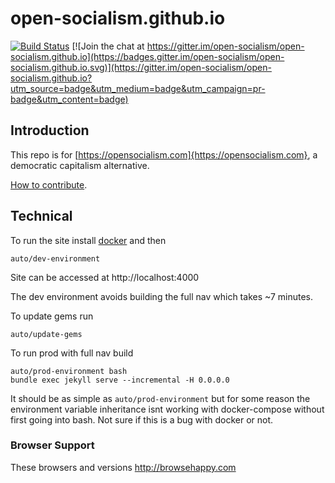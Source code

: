 # open-socialism.github.io

[![Build Status](https://travis-ci.org/open-socialism/open-socialism.github.io.svg?branch=master)](https://travis-ci.org/open-socialism/open-socialism.github.io) [![Join the chat at https://gitter.im/open-socialism/open-socialism.github.io](https://badges.gitter.im/open-socialism/open-socialism.github.io.svg)](https://gitter.im/open-socialism/open-socialism.github.io?utm_source=badge&utm_medium=badge&utm_campaign=pr-badge&utm_content=badge)

## Introduction

This repo is for [https://opensocialism.com]{https://opensocialism.com}, a democratic capitalism alternative.

[How to contribute](https://opensocialism.com/contribute).

## Technical

To run the site install [docker](https://www.docker.com/products/docker) and then

```
auto/dev-environment
```

Site can be accessed at http://localhost:4000

The dev environment avoids building the full nav which takes ~7 minutes.

To update gems run

```
auto/update-gems
```

To run prod with full nav build

```
auto/prod-environment bash
bundle exec jekyll serve --incremental -H 0.0.0.0
```

It should be as simple as ```auto/prod-environment``` but for some reason the environment variable inheritance isnt working with docker-compose without first going into bash. Not sure if this is a bug with docker or not.

### Browser Support ###

These browsers and versions http://browsehappy.com
